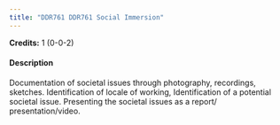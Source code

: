 ```yaml
---
title: "DDR761 DDR761 Social Immersion"
---
```

**Credits:** 1 (0-0-2)

#### Description
Documentation of societal issues through photography, recordings, sketches. Identification of locale of working, Identification of a potential societal issue. Presenting the societal issues as a report/ presentation/video.